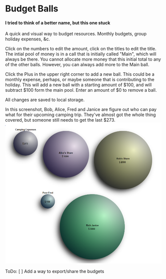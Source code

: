 # Budget Balls
#### I tried to think of a better name, but this one stuck
A quick and visual way to budget resources. Monthly budgets, group holiday expenses, &c.

Click on the numbers to edit the amount, click on the titles to edit the title. The intial pool of money is in a call that is initially called "Main", which will always be there. You cannot allocate more money that this initial total to any of the other balls. However, you can always add more to the Main ball.

Click the Plus in the upper right corner to add a new ball. This could be a monthly expense, perhaps, or maybe someone that is contributing to the holiday. This will add a new ball with a starting amount of $100, and will subtract $100 form the main pool. Enter an amount of $0 to remove a ball.

All changes are saved to local storage. 

In this screenshot, Bob, Alice, Fred and Janice are figure out who can pay what for their upcoming camping trip. They've almost got the whole thing covered, but someone still needs to get the last $273.
![Screenshot](https://github.com/B-Dionysus/budget/blob/master/screenshot.PNG)

ToDo: 
 [ ] Add a way to export/share the budgets
